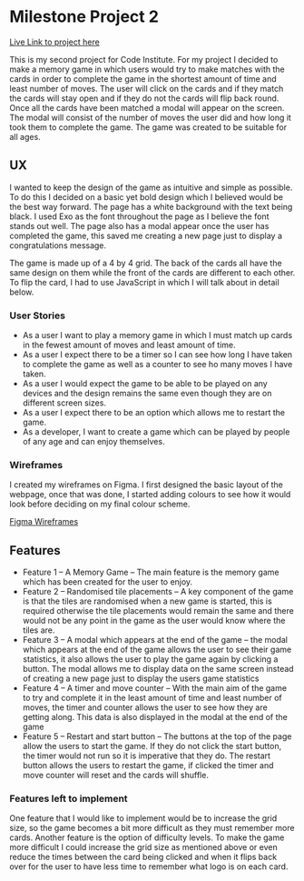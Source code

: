 # Milestone Project 2

[Live Link to project here](https://rishisood1.github.io/Memory-Game-MS2/)

This is my second project for Code Institute. For my project I decided to make a memory game in which users would try to make matches with the cards in order to complete the game in the shortest amount of time and least number of moves. 
The user will click on the cards and if they match the cards will stay open and if they do not the cards will flip back round. 
Once all the cards have been matched a modal will appear on the screen. 
The modal will consist of the number of moves the user did and how long it took them to complete the game. 
The game was created to be suitable for all ages.

## UX

I wanted to keep the design of the game as intuitive and simple as possible. To do this I decided on a basic yet bold design which I believed would be the best way forward. 
The page has a white background with the text being black. I used Exo as the font throughout the page as I believe the font stands out well. 
The page also has a modal appear once the user has completed the game, this saved me creating a new page just to display a congratulations message.

The game is made up of a 4 by 4 grid. The back of the cards all have the same design on them while the front of the cards are different to each other. 
To flip the card, I had to use JavaScript in which I will talk about in detail below. 

### User Stories 

* As a user I want to play a memory game in which I must match up cards in the fewest amount of moves and least amount of time. 
* As a user I expect there to be a timer so I can see how long I have taken to complete the game as well as a counter to see ho many moves I have taken. 
* As a user I would expect the game to be able to be played on any devices and the design remains the same even though they are on different screen sizes.
* As a user I expect there to be an option which allows me to restart the game.
* As a developer, I want to create a game which can be played by people of any age and can enjoy themselves.

### Wireframes

I created my wireframes on Figma. I first designed the basic layout of the webpage, once that was done, I started adding colours to see how it would look before deciding on my final colour scheme.

[Figma Wireframes](https://www.figma.com/file/K1UwoM441RtYMO9m1scFmV/Memory-Game---MS2?node-id=0%3A1)

## Features

* Feature 1 – A Memory Game – The main feature is the memory game which has been created for the user to enjoy. 
* Feature 2 – Randomised tile placements – A key component of the game is that the tiles are randomised when a new game is started, this is required otherwise the tile placements would remain the same and there would not be any point in the game as the user would know where the tiles are. 
* Feature 3 – A modal which appears at the end of the game – the modal which appears at the end of the game allows the user to see their game statistics, it also allows the user to play the game again by clicking a button.  The modal allows me to display data on the same screen instead of creating a new page just to display the users game statistics
* Feature 4 – A timer and move counter – With the main aim of the game to try and complete it in the least amount of time and least number of moves, the timer and counter allows the user to see how they are getting along. This data is also displayed in the modal at the end of the game
* Feature 5 – Restart and start button – The buttons at the top of the page allow the users to start the game. If they do not click the start button, the timer would not run so it is imperative that they do. The restart button allows the users to restart the game, if clicked the timer and move counter will reset and the cards will shuffle. 

### Features left to implement

One feature that I would like to implement would be to increase the grid size, so the game becomes a bit more difficult as they must remember more cards.
Another feature is the option of difficulty levels. To make the game more difficult I could increase the grid size as mentioned above or even reduce the times between the card being clicked and when it flips back over for the user to have less time to remember what logo is on each card. 
